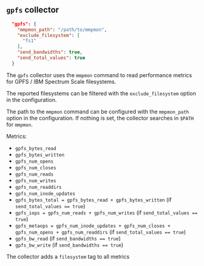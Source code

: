 ## `gpfs` collector

```json
  "gpfs": {
    "mmpmon_path": "/path/to/mmpmon",
    "exclude_filesystem": [
      "fs1"
    ],
    "send_bandwidths": true,
    "send_total_values": true
  }
```

The `gpfs` collector uses the `mmpmon` command to read performance metrics for
GPFS / IBM Spectrum Scale filesystems.

The reported filesystems can be filtered with the `exclude_filesystem` option
in the configuration.

The path to the `mmpmon` command can be configured with the `mmpmon_path` option
in the configuration. If nothing is set, the collector searches in `$PATH` for `mmpmon`.


Metrics:
- `gpfs_bytes_read`
- `gpfs_bytes_written`
- `gpfs_num_opens`
- `gpfs_num_closes`
- `gpfs_num_reads`
- `gpfs_num_writes`
- `gpfs_num_readdirs`
- `gpfs_num_inode_updates`
- `gpfs_bytes_total = gpfs_bytes_read + gpfs_bytes_written` (if `send_total_values == true`)
- `gpfs_iops = gpfs_num_reads + gpfs_num_writes` (if `send_total_values == true`)
- `gpfs_metaops = gpfs_num_inode_updates + gpfs_num_closes + gpfs_num_opens + gpfs_num_readdirs` (if `send_total_values == true`)
- `gpfs_bw_read` (if `send_bandwidths == true`)
- `gpfs_bw_write` (if `send_bandwidths == true`)

The collector adds a `filesystem` tag to all metrics
